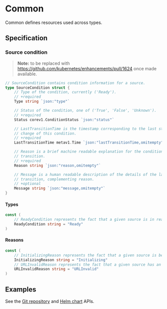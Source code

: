 # Common

Common defines resources used across types.

## Specification

### Source condition

> **Note:** to be replaced with <https://github.com/kubernetes/enhancements/pull/1624>
> once made available.

```go
// SourceCondition contains condition information for a source.
type SourceCondition struct {
	// Type of the condition, currently ('Ready').
	// +required
	Type string `json:"type"`

	// Status of the condition, one of ('True', 'False', 'Unknown').
	// +required
	Status corev1.ConditionStatus `json:"status"`

	// LastTransitionTime is the timestamp corresponding to the last status
	// change of this condition.
	// +required
	LastTransitionTime metav1.Time `json:"lastTransitionTime,omitempty"`

	// Reason is a brief machine readable explanation for the condition's last
	// transition.
	// +required
	Reason string `json:"reason,omitempty"`

	// Message is a human readable description of the details of the last
	// transition, complementing reason.
	// +optional
	Message string `json:"message,omitempty"`
}
```

#### Types

```go
const (
	// ReadyCondition represents the fact that a given source is in ready state.
	ReadyCondition string = "Ready"
)
```

#### Reasons

```go
const (
	// InitializingReason represents the fact that a given source is being initialized.
	InitializingReason string = "Initializing"
    // URLInvalidReason represents the fact that a given source has an invalid URL.
	URLInvalidReason string = "URLInvalid"
)
```

## Examples

See the [Git repository](gitrepositories.md) and [Helm chart](helmrepositories.md) APIs.
